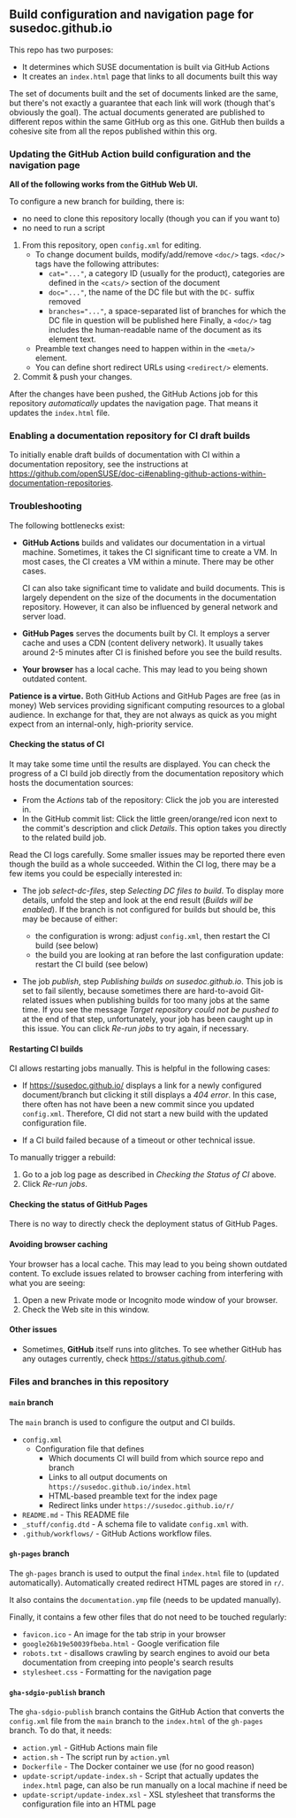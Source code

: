 ## Build configuration and navigation page for susedoc.github.io

This repo has two purposes:

* It determines which SUSE documentation is built via GitHub Actions
* It creates an `index.html` page that links to all documents built this way

The set of documents built and the set of documents linked are the same, but there's not exactly a guarantee that each link will work (though that's obviously the goal).
The actual documents generated are published to different repos within the same GitHub org as this one.
GitHub then builds a cohesive site from all the repos published within this org.

### Updating the GitHub Action build configuration and the navigation page

**All of the following works from the GitHub Web UI.**

To configure a new branch for building, there is:

* no need to clone this repository locally (though you can if you want to)
* no need to run a script

1. From this repository, open `config.xml` for editing.
   * To change document builds, modify/add/remove `<doc/>` tags. `<doc/>` tags have the following attributes:
      * `cat="..."`, a category ID (usually for the product), categories are defined in the `<cats/>` section of the document
      * `doc="..."`, the name of the DC file but with the `DC-` suffix removed
      * `branches="..."`, a space-separated list of branches for which the DC file in question will be published here
     Finally, a `<doc/>` tag includes the human-readable name of the document as its element text.
   * Preamble text changes need to happen within in the `<meta/>` element.
   * You can define short redirect URLs using `<redirect/>` elements.
2. Commit & push your changes.

After the changes have been pushed, the GitHub Actions job for this repository *automatically* updates the navigation page.
That means it updates the `index.html` file.

### Enabling a documentation repository for CI draft builds

To initially enable draft builds of documentation with CI within a documentation repository, see the instructions at https://github.com/openSUSE/doc-ci#enabling-github-actions-within-documentation-repositories.


### Troubleshooting

The following bottlenecks exist:

* **GitHub Actions** builds and validates our documentation in a virtual machine.
  Sometimes, it takes the CI significant time to create a VM.
  In most cases, the CI creates a VM within a minute.
  There may be other cases.

  CI can also take significant time to validate and build documents.
  This is largely dependent on the size of the documents in the documentation repository.
  However, it can also be influenced by general network and server load.

* **GitHub Pages** serves the documents built by CI.
  It employs a server cache and uses a CDN (content delivery network).
  It usually takes around 2-5 minutes after CI is finished before you see the build results.

* **Your browser** has a local cache.
  This may lead to you being shown outdated content.

**Patience is a virtue.**
Both GitHub Actions and GitHub Pages are free (as in money) Web services providing significant computing resources to a global audience.
In exchange for that, they are not always as quick as you might expect from an internal-only, high-priority service.


#### Checking the status of CI

It may take some time until the results are displayed.
You can check the progress of a CI build job directly from the documentation repository which hosts the documentation sources:

* From the *Actions* tab of the repository: Click the job you are interested in.
* In the GitHub commit list:
  Click the little green/orange/red icon next to the commit's description and click *Details*.
  This option takes you directly to the related build job.

Read the CI logs carefully.
Some smaller issues may be reported there even though the build as a whole succeeded.
Within the CI log, there may be a few items you could be especially interested in:

* The job *select-dc-files*, step *Selecting DC files to build*.
  To display more details, unfold the step and look at the end result (*Builds will be enabled*).
  If the branch is not configured for builds but should be, this may be because of either:
  * the configuration is wrong: adjust `config.xml`, then restart the CI build (see below)
  * the build you are looking at ran before the last configuration update: restart the CI build (see below)

* The job *publish*, step *Publishing builds on susedoc.github.io*.
  This job is set to fail silently, because sometimes there are hard-to-avoid Git-related issues when publishing builds for too many jobs at the same time.
  If you see the message *Target repository could not be pushed to* at the end of that step, unfortunately, your job has been caught up in this issue.
  You can click *Re-run jobs* to try again, if necessary.


#### Restarting CI builds

CI allows restarting jobs manually.
This is helpful in the following cases:

* If https://susedoc.github.io/ displays a link for a newly configured document/branch but clicking it still displays a *404 error*.
  In this case, there often has not have been a new commit since you updated `config.xml`.
  Therefore, CI did not start a new build with the updated configuration file.

* If a CI build failed because of a timeout or other technical issue.

To manually trigger a rebuild:

1. Go to a job log page as described in *Checking the Status of CI* above.
2. Click *Re-run jobs*.


#### Checking the status of GitHub Pages

There is no way to directly check the deployment status of GitHub Pages.


#### Avoiding browser caching

Your browser has a local cache.
This may lead to you being shown outdated content.
To exclude issues related to browser caching from interfering with what you are seeing:

1. Open a new Private mode or Incognito mode window of your browser.
2. Check the Web site in this window.


#### Other issues

* Sometimes, **GitHub** itself runs into glitches.
  To see whether GitHub has any outages currently, check https://status.github.com/.


### Files and branches in this repository

#### `main` branch

The `main` branch is used to configure the output and CI builds.

* `config.xml`
   * Configuration file that defines
      * Which documents CI will build from which source repo and branch
      * Links to all output documents on `https://susedoc.github.io/index.html`
      * HTML-based preamble text for the index page
      * Redirect links under `https://susedoc.github.io/r/`
* `README.md` - This README file
* `_stuff/config.dtd` - A schema file to validate `config.xml` with.
* `.github/workflows/` - GitHub Actions workflow files.

#### `gh-pages` branch

The `gh-pages` branch is used to output the final `index.html` file to (updated automatically).
Automatically created redirect HTML pages are stored in `r/`.

It also contains the `documentation.ymp` file (needs to be updated manually).

Finally, it contains a few other files that do not need to be touched regularly:

* `favicon.ico` - An image for the tab strip in your browser
* `google26b19e50039fbeba.html` - Google verification file
* `robots.txt` - disallows crawling by search engines to avoid our beta documentation from creeping into people's search results
* `stylesheet.css` - Formatting for the navigation page

#### `gha-sdgio-publish` branch

The `gha-sdgio-publish` branch contains the GitHub Action that converts the `config.xml` file from the `main` branch to the `index.html` of the `gh-pages` branch.
To do that, it needs:

* `action.yml` - GitHub Actions main file
* `action.sh` - The script run by `action.yml`
* `Dockerfile` - The Docker container we use (for no good reason)
* `update-script/update-index.sh` - Script that actually updates the `index.html` page, can also be run manually on a local machine if need be
* `update-script/update-index.xsl` - XSL stylesheet that transforms the configuration file into an HTML page
